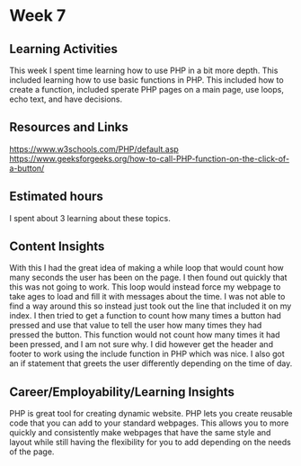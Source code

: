 # Week 7
## Learning Activities
This week I spent time learning how to use PHP in a bit more depth. This included learning how to use basic functions in PHP. This included how to create a function, included sperate PHP pages on a main page, use loops, echo text, and have decisions.

## Resources and Links
https://www.w3schools.com/PHP/default.asp   
https://www.geeksforgeeks.org/how-to-call-PHP-function-on-the-click-of-a-button/    
 

## Estimated hours
I spent about 3 learning about these topics.

## Content Insights
With this I had the great idea of making a while loop that would count how many seconds the user has been on the page. I then found out quickly that this was not going to work. This loop would instead force my webpage to take ages to load and fill it with messages about the time. I was not able to find a way around this so instead just took out the line that included it on my index. I then tried to get a function to count how many times a button had pressed and use that value to tell the user how many times they had pressed the button. This function would not count how many times it had been pressed, and I am not sure why. I did however get the header and footer to work using the include function in PHP which was nice. I also got an if statement that greets the user differently depending on the time of day.

## Career/Employability/Learning Insights
PHP is great tool for creating dynamic website. PHP lets you create reusable code that you can add to your standard webpages. This allows you to more quickly and consistently make webpages that have the same style and layout while still having the flexibility for you to add depending on the needs of the page.
